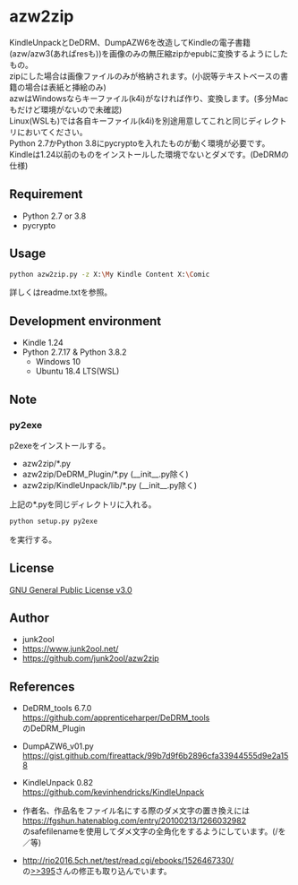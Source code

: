 # azw2zip

KindleUnpackとDeDRM、DumpAZW6を改造してKindleの電子書籍(azw/azw3(あればresも))を画像のみの無圧縮zipかepubに変換するようにしたもの。  
zipにした場合は画像ファイルのみが格納されます。(小説等テキストベースの書籍の場合は表紙と挿絵のみ)  
azwはWindowsならキーファイル(k4i)がなければ作り、変換します。(多分Macもだけど環境がないので未確認)  
Linux(WSLも)では各自キーファイル(k4i)を別途用意してこれと同じディレクトリにおいてください。  
Python 2.7かPython 3.8にpycryptoを入れたものが動く環境が必要です。  
Kindleは1.24以前のものをインストールした環境でないとダメです。(DeDRMの仕様)  

## Requirement
* Python 2.7 or 3.8
* pycrypto

## Usage
```bash
python azw2zip.py -z X:\My Kindle Content X:\Comic
```
詳しくはreadme.txtを参照。

## Development environment
 * Kindle 1.24
 * Python 2.7.17 & Python 3.8.2
   * Windows 10
   * Ubuntu 18.4 LTS(WSL)

## Note

### py2exe
p2exeをインストールする。  
 * azw2zip/\*.py  
 * azw2zip/DeDRM_Plugin/\*.py (\_\_init\_\_.py除く)  
 * azw2zip/KindleUnpack/lib/\*.py (\_\_init\_\_.py除く)  

上記の\*.pyを同じディレクトリに入れる。  
```bash
python setup.py py2exe  
```
を実行する。

## License
[GNU General Public License v3.0](https://www.gnu.org/licenses/gpl-3.0.ja.html)

## Author
* junk2ool
* https://www.junk2ool.net/
* https://github.com/junk2ool/azw2zip

## References
* DeDRM_tools 6.7.0  
https://github.com/apprenticeharper/DeDRM_tools  
のDeDRM_Plugin

* DumpAZW6_v01.py  
https://gist.github.com/fireattack/99b7d9f6b2896cfa33944555d9e2a158

* KindleUnpack 0.82  
https://github.com/kevinhendricks/KindleUnpack

* 作者名、作品名をファイル名にする際のダメ文字の置き換えには  
https://fgshun.hatenablog.com/entry/20100213/1266032982  
のsafefilenameを使用してダメ文字の全角化をするようにしています。(/を／等)

* http://rio2016.5ch.net/test/read.cgi/ebooks/1526467330/  
の[>>395](http://rio2016.5ch.net/test/read.cgi/ebooks/1526467330/395)さんの修正も取り込んでいます。
